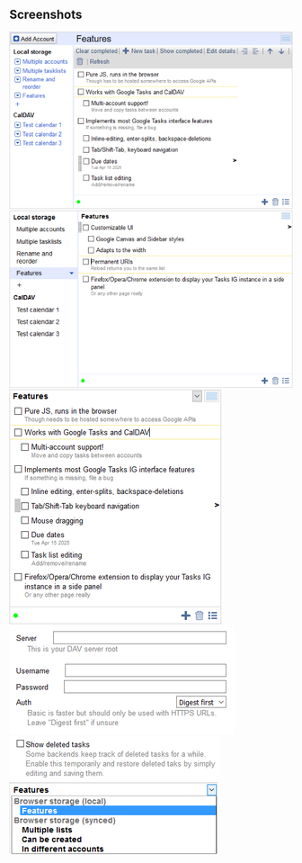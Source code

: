 ## Screenshots

<img src="screen640-01-canvas.png" />

<img src="screen640-02-flat.png" />

<img src="screen-features.png" />

<img src="features-caldav.png" />

<img src="features-deleted.png" />

<img src="features-multiaccount.png" />
